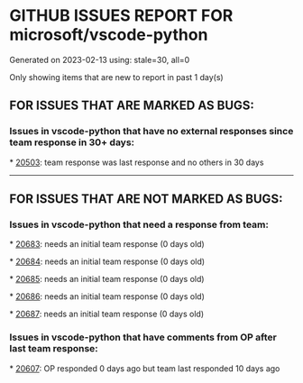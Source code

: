 
# GITHUB ISSUES REPORT FOR microsoft/vscode-python


Generated on 2023-02-13 using: stale=30, all=0


Only showing items that are new to report in past 1 day(s)


## FOR ISSUES THAT ARE MARKED AS BUGS:


### Issues in vscode-python that have no external responses since team response in 30+ days:


\* [20503](https://github.com/microsoft/vscode-python/issues/20503 "Conda environment in vscode terminal"): team response was last response and no others in 30 days

---

## FOR ISSUES THAT ARE NOT MARKED AS BUGS:


### Issues in vscode-python that need a response from team:


\* [20683](https://github.com/microsoft/vscode-python/issues/20683 "Discovery of active environment venv fails on initial launch"): needs an initial team response (0 days old)

\* [20684](https://github.com/microsoft/vscode-python/issues/20684 "Jupyter Notebook kernel "): needs an initial team response (0 days old)

\* [20685](https://github.com/microsoft/vscode-python/issues/20685 "breakpoints in PyQt's QThread are ignored"): needs an initial team response (0 days old)

\* [20686](https://github.com/microsoft/vscode-python/issues/20686 "Is it possible to send to REPL function definition from a context?"): needs an initial team response (0 days old)

\* [20687](https://github.com/microsoft/vscode-python/issues/20687 "Installing python extension hangs（remote）"): needs an initial team response (0 days old)

### Issues in vscode-python that have comments from OP after last team response:


\* [20607](https://github.com/microsoft/vscode-python/issues/20607 "Can't start debug on dockerized Python app in WSL "): OP responded 0 days ago but team last responded 10 days ago
